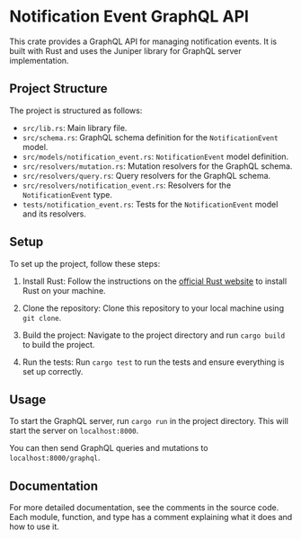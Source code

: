 # Notification Event GraphQL API

This crate provides a GraphQL API for managing notification events. It is built with Rust and uses the Juniper library for GraphQL server implementation.

## Project Structure

The project is structured as follows:

- `src/lib.rs`: Main library file.
- `src/schema.rs`: GraphQL schema definition for the `NotificationEvent` model.
- `src/models/notification_event.rs`: `NotificationEvent` model definition.
- `src/resolvers/mutation.rs`: Mutation resolvers for the GraphQL schema.
- `src/resolvers/query.rs`: Query resolvers for the GraphQL schema.
- `src/resolvers/notification_event.rs`: Resolvers for the `NotificationEvent` type.
- `tests/notification_event.rs`: Tests for the `NotificationEvent` model and its resolvers.

## Setup

To set up the project, follow these steps:

1. Install Rust: Follow the instructions on the [official Rust website](https://www.rust-lang.org/tools/install) to install Rust on your machine.

2. Clone the repository: Clone this repository to your local machine using `git clone`.

3. Build the project: Navigate to the project directory and run `cargo build` to build the project.

4. Run the tests: Run `cargo test` to run the tests and ensure everything is set up correctly.

## Usage

To start the GraphQL server, run `cargo run` in the project directory. This will start the server on `localhost:8000`.

You can then send GraphQL queries and mutations to `localhost:8000/graphql`.

## Documentation

For more detailed documentation, see the comments in the source code. Each module, function, and type has a comment explaining what it does and how to use it.